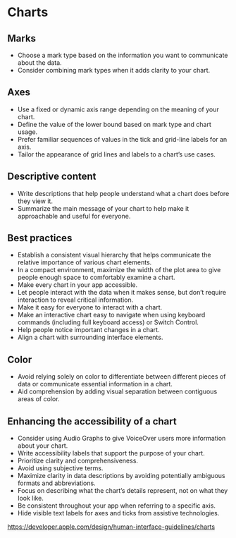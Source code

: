 # Charts
## Marks
- Choose a mark type based on the information you want to communicate about the data.
- Consider combining mark types when it adds clarity to your chart.

## Axes
- Use a fixed or dynamic axis range depending on the meaning of your chart.
- Define the value of the lower bound based on mark type and chart usage.
- Prefer familiar sequences of values in the tick and grid-line labels for an axis.
- Tailor the appearance of grid lines and labels to a chart’s use cases.

## Descriptive content
- Write descriptions that help people understand what a chart does before they view it.
- Summarize the main message of your chart to help make it approachable and useful for everyone.

## Best practices
- Establish a consistent visual hierarchy that helps communicate the relative importance of various chart elements.
- In a compact environment, maximize the width of the plot area to give people enough space to comfortably examine a chart.
- Make every chart in your app accessible.
- Let people interact with the data when it makes sense, but don’t require interaction to reveal critical information.
- Make it easy for everyone to interact with a chart.
- Make an interactive chart easy to navigate when using keyboard commands (including full keyboard access) or Switch Control.
- Help people notice important changes in a chart.
- Align a chart with surrounding interface elements.

## Color
- Avoid relying solely on color to differentiate between different pieces of data or communicate essential information in a chart.
- Aid comprehension by adding visual separation between contiguous areas of color.

## Enhancing the accessibility of a chart
- Consider using Audio Graphs to give VoiceOver users more information about your chart.
- Write accessibility labels that support the purpose of your chart.
- Prioritize clarity and comprehensiveness.
- Avoid using subjective terms.
- Maximize clarity in data descriptions by avoiding potentially ambiguous formats and abbreviations.
- Focus on describing what the chart’s details represent, not on what they look like.
- Be consistent throughout your app when referring to a specific axis.
- Hide visible text labels for axes and ticks from assistive technologies.

https://developer.apple.com/design/human-interface-guidelines/charts









